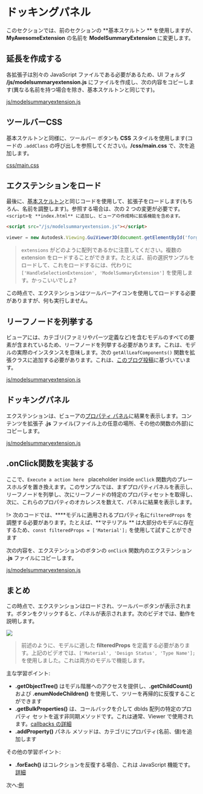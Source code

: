 # ドッキングパネル

このセクションでは、前のセクションの **基本スケルトン ** を使用しますが、**MyAwesomeExtension** の名前を **ModelSummaryExtension** に変更します。 

## 延長を作成する

各拡張子は別々の JavaScript ファイルである必要があるため、UI フォルダ **/js/modelsummaryextension.js** にファイルを作成し、次の内容をコピーします(異なる名前を持つ場合を除き、基本スケルトンと同じです)。 

[js/modelsummaryextension.js](_snippets/extensions/js/modelsummaryextension.1.js ':include :type=code javascript')

## ツールバーCSS

基本スケルトンと同様に、ツールバー ボタンも **CSS** スタイルを使用します(コードの `.addClass` の呼び出しを参照してください)。**/css/main.css** で、次を追加します。

[css/main.css](_snippets/extensions/css/main.3.css ':include :type=code css')

## エクステンションをロード

最後に、[基本スケルトン](/ja_jp/viewer/extensions/skeleton?id=loading-the-extension)と同じコードを使用して、拡張子をロードします(もちろん、名前を調整します)。参照する場合は、次の 2 つの変更が必要です。`<script>を **index.html** に追加し、ビューアの作成時に拡張機能を含めます。`

```html
<script src="/js/modelsummaryextension.js"></script>
```

```javascript
viewer = new Autodesk.Viewing.GuiViewer3D(document.getElementById('forgeViewer'), { extensions: ['ModelSummaryExtension'] });
```

> `extensions` がどのように配列であるかに注意してください。複数のextension をロードすることができます。たとえば、前の選択サンプルをロードして、これをロードするには、代わりに `['HandleSelectionExtension', 'ModelSummaryExtension']` を使用します。かっこいいでしょ?

この時点で、エクステンションはツールバーアイコンを使用してロードする必要がありますが、何も実行しません。

## リーフノードを列挙する

ビューアには、カテゴリ(ファミリやパーツ定義など)を含むモデルのすべての要素が含まれているため、リーフノードを列挙する必要があります。これは、モデルの実際のインスタンスを意味します。次の `getAllLeafComponents()` 関数を拡張クラスに追加する必要があります。これは、[このブログ投稿](https://forge.autodesk.com/blog/enumerating-leaf-nodes-viewer)に基づいています。 

[js/modelsummaryextension.js](_snippets/extensions/js/modelsummaryextension.2.js ':include :type=code javascript')

## ドッキングパネル

エクステンションは、ビューアの[プロパティ パネル](https://forge.autodesk.com/en/docs/viewer/v7/reference/UI/PropertyPanel/)に結果を表示します。コンテンツを拡張子 **.js** ファイル(ファイル上の任意の場所、その他の関数の外部)にコピーします。

[js/modelsummaryextension.js](_snippets/extensions/js/modelsummaryextension.3.js ':include :type=code javascript')

## .onClick関数を実装する

ここで、`Execute a action here ` placeholder inside `onClick` 関数内のプレースホルダを置き換えます。このサンプルでは、まずプロパティパネルを表示し、リーフノードを列挙し、次にリーフノードの特定のプロパティセットを取得し、次に、これらのプロパティのオカレンスを数えて、パネルに結果を表示します。 

!> 次のコードでは、****モデルに適用されるプロパティ名に`filteredProps` を調整する必要があります。たとえば、**マテリアル ** は大部分のモデルに存在するため、`const filteredProps = ['Material'];` を使用して試すことができます

次の内容を、エクステンションのボタンの `onClick` 関数内のエクステンション **.js** ファイルにコピーします。

[js/modelsummaryextension.js](_snippets/extensions/js/modelsummaryextension.4.js ':include :type=code javascript')

## まとめ

この時点で、エクステンションはロードされ、ツールバーボタンが表示されます。ボタンをクリックすると、パネルが表示されます。次のビデオでは、動作を説明します。

![](_media/javascript/js_dockingpanel.gif)

> 前述のように、モデルに適した **filteredProps** を定義する必要があります。上記のビデオでは、`['Material', 'Design Status', 'Type Name']; ` を使用しました。これは両方のモデルで機能します。

主な学習ポイント:

- **.getObjectTree()** はモデル階層へのアクセスを提供し、**.getChildCount()** および **.enumNodeChildren()** を使用して、ツリーを再帰的に反復することができます
- **.getBulkProperties()** は、コールバックを介して dbIds 配列の特定のプロパティ セットを返す非同期メソッドです。これは通常、Viewer で使用されます。[callbacks の詳細](https://developer.mozilla.org/en-US/docs/Glossary/Callback_function)
- **.addProperty()** パネル メソッドは、カテゴリにプロパティ(名前、値)を追加します

その他の学習ポイント:

- **.forEach()** はコレクションを反復する場合、これは JavaScript 機能です。[詳細](https://www.w3schools.com/jsref/jsref_forEach.asp)

次へ:[例](/ja_jp/viewer/extensions/examples)